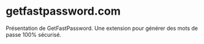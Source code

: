 # getfastpassword.com
Présentation de GetFastPassword. Une extension pour générer des mots de passe 100% sécurisé.
